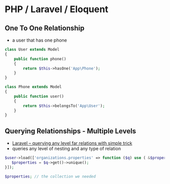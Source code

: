# PHP / Laravel / Eloquent

## One To One Relationship

- a user that has one phone

```php
class User extends Model
{
    public function phone()
    {
        return $this->hasOne('App\Phone');
    }
}
```

```php
class Phone extends Model
{
    public function user()
    {
        return $this->belongsTo('App\User');
    }
}
```


## Querying Relationships -  Multiple Levels

- [Laravel – querying any level far relations with simple trick](http://softonsofa.com/laravel-querying-any-level-far-relations-with-simple-trick/)
- queries any level of nesting and any type of relation

```php
$user->load(['organizations.properties' => function ($q) use ( &$properties ) {
   $properties = $q->get()->unique();
}]);

$properties; // the collection we needed
```
